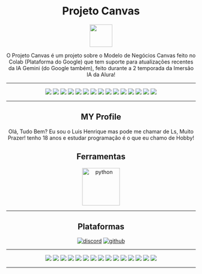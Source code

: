 <div align = "center">
 
 # Projeto Canvas 

<img src="https://github.com/user-attachments/assets/afa31142-380d-4d43-95dc-b35defb00d5c" width="60px"/>

<p> O Projeto Canvas é um projeto sobre o Modelo de Negócios Canvas feito no Colab (Plataforma do Google) que tem suporte para atualizações recentes da IA ​​Gemini (do Google também), feito durante a 2 temporada da Imersão IA da Alura! </p> 

----

<img src="https://skillicons.dev/icons?i=markdown">
<img src="https://skillicons.dev/icons?i=markdown">
<img src="https://skillicons.dev/icons?i=markdown">
<img src="https://skillicons.dev/icons?i=markdown">
<img src="https://skillicons.dev/icons?i=markdown">
<img src="https://skillicons.dev/icons?i=markdown">
<img src="https://skillicons.dev/icons?i=markdown">
<img src="https://skillicons.dev/icons?i=markdown">
<img src="https://skillicons.dev/icons?i=markdown">
<img src="https://skillicons.dev/icons?i=markdown">
<img src="https://skillicons.dev/icons?i=markdown">
<img src="https://skillicons.dev/icons?i=markdown">
<img src="https://skillicons.dev/icons?i=markdown">
<img src="https://skillicons.dev/icons?i=markdown">
<img src="https://skillicons.dev/icons?i=markdown">


----

## MY Profile
  
Olá, Tudo Bem? Eu sou o Luis Henrique mas pode me chamar de Ls, Muito Prazer! tenho 18 anos e estudar programação é o que eu chamo de Hobby!




## Ferramentas

   <a href="https://developer.mozilla.org/en-US/docs/Web/python"><img src="https://skillicons.dev/icons?i=python" alt="python" width="100px"></a>

----

## Plataformas

   <a href="https://developer.mozilla.org/en-US/docs/Web/discord"><img src="https://skillicons.dev/icons?i=discord" alt="discord"></a>
   <a href="https://developer.mozilla.org/en-US/docs/Web/github"><img src="https://skillicons.dev/icons?i=github" alt="github"></a>




   
----

<img src="https://skillicons.dev/icons?i=markdown">
<img src="https://skillicons.dev/icons?i=markdown">
<img src="https://skillicons.dev/icons?i=markdown">
<img src="https://skillicons.dev/icons?i=markdown">
<img src="https://skillicons.dev/icons?i=markdown">
<img src="https://skillicons.dev/icons?i=markdown">
<img src="https://skillicons.dev/icons?i=markdown">
<img src="https://skillicons.dev/icons?i=markdown">
<img src="https://skillicons.dev/icons?i=markdown">
<img src="https://skillicons.dev/icons?i=markdown">
<img src="https://skillicons.dev/icons?i=markdown">
<img src="https://skillicons.dev/icons?i=markdown">
<img src="https://skillicons.dev/icons?i=markdown">
<img src="https://skillicons.dev/icons?i=markdown">
<img src="https://skillicons.dev/icons?i=markdown">


----

</div>

